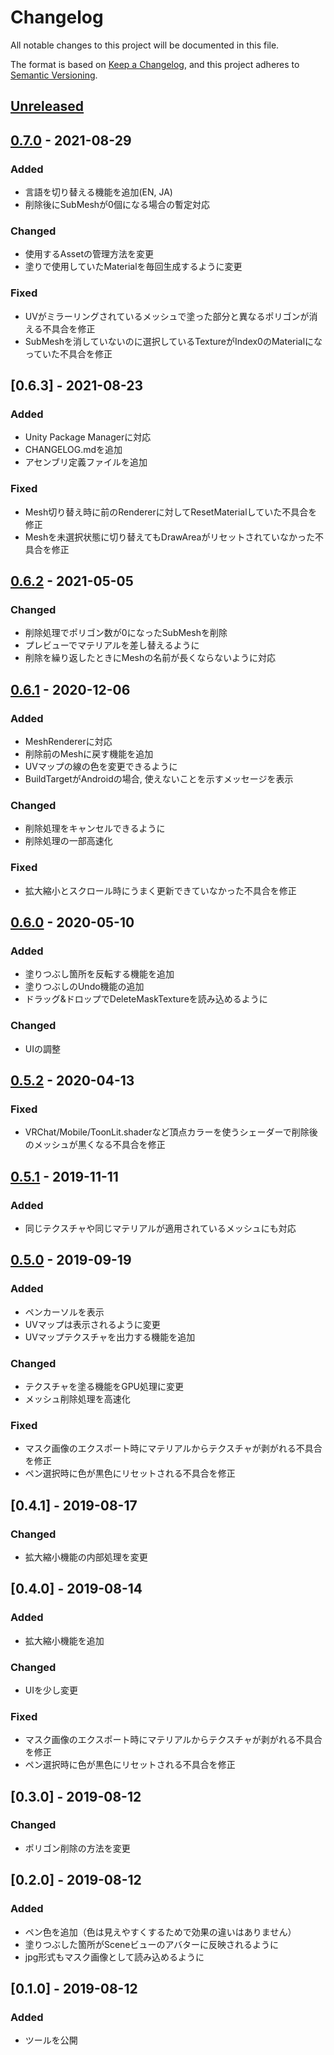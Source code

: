 # Changelog
All notable changes to this project will be documented in this file.

The format is based on [Keep a Changelog](https://keepachangelog.com/en/1.0.0/),
and this project adheres to [Semantic Versioning](https://semver.org/spec/v2.0.0.html).

## [Unreleased]

## [0.7.0] - 2021-08-29
### Added
- 言語を切り替える機能を追加(EN, JA)
- 削除後にSubMeshが0個になる場合の暫定対応
### Changed
- 使用するAssetの管理方法を変更
- 塗りで使用していたMaterialを毎回生成するように変更
### Fixed
- UVがミラーリングされているメッシュで塗った部分と異なるポリゴンが消える不具合を修正
- SubMeshを消していないのに選択しているTextureがIndex0のMaterialになっていた不具合を修正

## [0.6.3] - 2021-08-23
### Added
- Unity Package Managerに対応
- CHANGELOG.mdを追加
- アセンブリ定義ファイルを追加
### Fixed
- Mesh切り替え時に前のRendererに対してResetMaterialしていた不具合を修正
- Meshを未選択状態に切り替えてもDrawAreaがリセットされていなかった不具合を修正

## [0.6.2] - 2021-05-05
### Changed
- 削除処理でポリゴン数が0になったSubMeshを削除
- プレビューでマテリアルを差し替えるように
- 削除を繰り返したときにMeshの名前が長くならないように対応

## [0.6.1] - 2020-12-06
### Added
- MeshRendererに対応
- 削除前のMeshに戻す機能を追加
- UVマップの線の色を変更できるように
- BuildTargetがAndroidの場合, 使えないことを示すメッセージを表示
### Changed
- 削除処理をキャンセルできるように
- 削除処理の一部高速化
### Fixed
- 拡大縮小とスクロール時にうまく更新できていなかった不具合を修正

## [0.6.0] - 2020-05-10
### Added
- 塗りつぶし箇所を反転する機能を追加
- 塗りつぶしのUndo機能の追加
- ドラッグ&ドロップでDeleteMaskTextureを読み込めるように
### Changed
- UIの調整

## [0.5.2] - 2020-04-13
### Fixed
- VRChat/Mobile/ToonLit.shaderなど頂点カラーを使うシェーダーで削除後のメッシュが黒くなる不具合を修正

## [0.5.1] - 2019-11-11
### Added
- 同じテクスチャや同じマテリアルが適用されているメッシュにも対応

## [0.5.0] - 2019-09-19
### Added
- ペンカーソルを表示
- UVマップは表示されるように変更
- UVマップテクスチャを出力する機能を追加
### Changed
- テクスチャを塗る機能をGPU処理に変更
- メッシュ削除処理を高速化
### Fixed
- マスク画像のエクスポート時にマテリアルからテクスチャが剥がれる不具合を修正
- ペン選択時に色が黒色にリセットされる不具合を修正

## [0.4.1] - 2019-08-17
### Changed
- 拡大縮小機能の内部処理を変更

## [0.4.0] - 2019-08-14
### Added
- 拡大縮小機能を追加
### Changed
- UIを少し変更
### Fixed
- マスク画像のエクスポート時にマテリアルからテクスチャが剥がれる不具合を修正
- ペン選択時に色が黒色にリセットされる不具合を修正

## [0.3.0] - 2019-08-12
### Changed
- ポリゴン削除の方法を変更

## [0.2.0] - 2019-08-12
### Added
- ペン色を追加（色は見えやすくするためで効果の違いはありません）
- 塗りつぶした箇所がSceneビューのアバターに反映されるように
- jpg形式もマスク画像として読み込めるように

## [0.1.0] - 2019-08-12
### Added
- ツールを公開

[Unreleased]: https://github.com/gatosyocora/MeshDeleterWithTexture/compare/v0.7.0...HEAD
[0.7.0]: https://github.com/gatosyocora/MeshDeleterWithTexture/compare/v0.6.3...v0.7.0
[0.6.2]: https://github.com/gatosyocora/MeshDeleterWithTexture/compare/v0.6.1...v0.6.2
[0.6.1]: https://github.com/gatosyocora/MeshDeleterWithTexture/compare/v0.6.0...v0.6.1
[0.6.0]: https://github.com/gatosyocora/MeshDeleterWithTexture/compare/v0.5.2...v0.6.0
[0.5.2]: https://github.com/gatosyocora/MeshDeleterWithTexture/compare/v0.5.1...v0.5.2
[0.5.1]: https://github.com/gatosyocora/MeshDeleterWithTexture/compare/v0.5.0...v0.5.1
[0.5.0]: https://github.com/gatosyocora/MeshDeleterWithTexture/tree/v0.5.0

